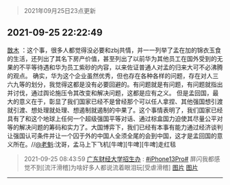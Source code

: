 > 2021年09月25日23点更新
<link rel="stylesheet" href="https://cdn.jsdelivr.net/gh/taotie6/sampleJSON@main/css/photo_show.css">
<meta name="referrer" content="no-referrer" />


 ## 2021-09-25 22:22:49 

 [㪚木](https://www.coolapk.com/feed/30260492?shareKey=MjY5MDAyOTcxNmVmNjE0ZjM5YjU~) ：这个事，很多人都觉得没必要和zbj共情，并一一列举了孟在加的锦衣玉食的生活，还列出了其名下房产价值，甚至列出了以前华为其他员工在国外受到的无果的不平等待遇和华为员工紫砂的内容，以来佐证普通人对孟的归来大可不必沸腾的观点。
确实，华为这个企业虽然优秀，但也存在各种各样的问题<!--break-->，存在对人三六九等的划分，我觉得这都是没有必要回避的。有问题就是有问题，有问题就指出并讨伐，通过舆论施压令其改变和解决问题，这都是应有之义。
但是孟回国，最大的意义在于，彰显了我们国家已经不是曾经那个可以任人拿捏、其他强国想引渡就引渡、想处理就处理、想遏制就遏制的中果了。这个事情表明了，我们国家已经具有了和这个地球上任何一个超级强国平等对话、通过棕盒国力迫使其尽量公平对等的解决问题的筹码和实力了。大国博弈下，我们已经有本事有能力通过经济谈判让强国认可条件并让一个囚于外的中国人全须全尾的会到中国，这才是孟回国的意义所在。//<a class="feed-link-uname" href="/u/老魁">@老魁</a>:沈哥，孟马上下飞机[牛啤][牛啤][牛啤]走红毯 

<div class="album">
</div>

> 2021-09-25 08:43:59 
> [广东财经大学招生办](https://www.coolapk.com/feed/30240474?shareKey=ZDhiYTc3MzY3Njg4NjE0ZjM5YjU~) : <a class="feed-link-tag" href="/t/iPhone13Pro?type=0">#iPhone13Pro#</a> 屏闪我都感觉不到[流汗滑稽]为啥好多人都说流着眼泪玩[受虐滑稽] 
[图片](http://image.coolapk.com/feed/2021/0925/08/1789037_0638_0367@2494x3325.jpg)
[图片](http://image.coolapk.com/feed/2021/0925/08/1789037_0638_2375@2494x3325.jpg)

 ------- 

